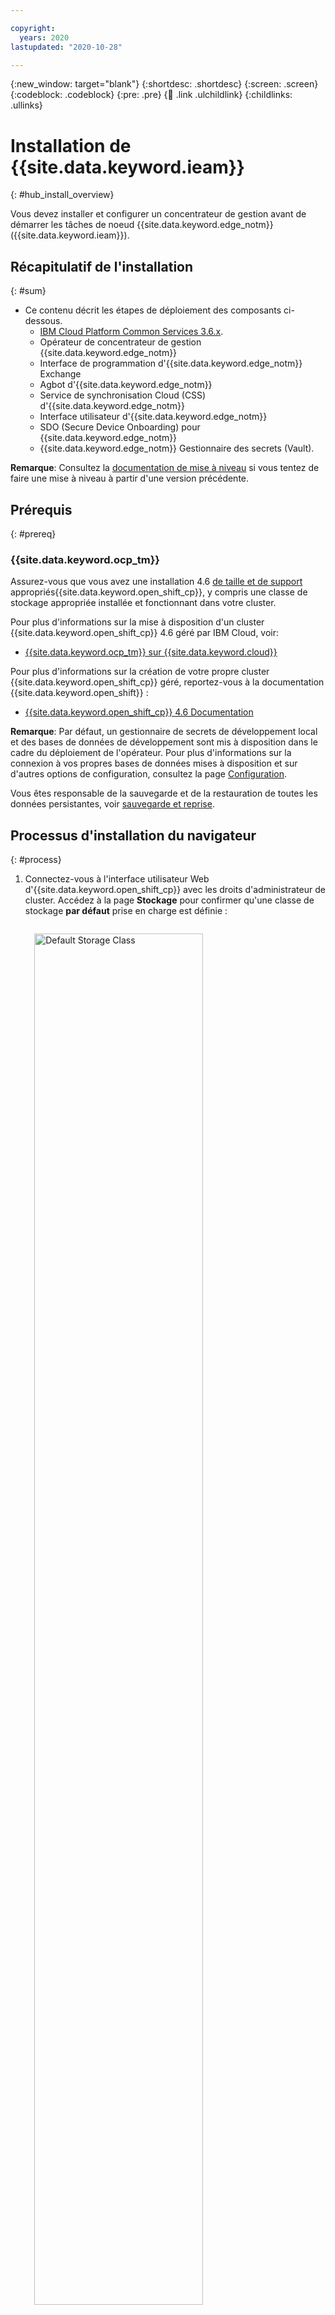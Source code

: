 ```yaml
---

copyright:
  years: 2020
lastupdated: "2020-10-28"

---
```


{:new_window: target="blank"}
{:shortdesc: .shortdesc}
{:screen: .screen}
{:codeblock: .codeblock}
{:pre: .pre}
{:child: .link .ulchildlink}
{:childlinks: .ullinks}

# Installation de {{site.data.keyword.ieam}}
{: #hub_install_overview}

Vous devez installer et configurer un concentrateur de gestion avant de démarrer les tâches de noeud {{site.data.keyword.edge_notm}} ({{site.data.keyword.ieam}}).

## Récapitulatif de l'installation
{: #sum}

* Ce contenu décrit les étapes de déploiement des composants ci-dessous.
  * [IBM Cloud Platform Common Services 3.6.x](https://www.ibm.com/docs/en/cpfs).
  * Opérateur de concentrateur de gestion {{site.data.keyword.edge_notm}}
  * Interface de programmation d'{{site.data.keyword.edge_notm}} Exchange
  * Agbot d'{{site.data.keyword.edge_notm}}
  * Service de synchronisation Cloud (CSS) d'{{site.data.keyword.edge_notm}}
  * Interface utilisateur d'{{site.data.keyword.edge_notm}}
  * SDO (Secure Device Onboarding) pour {{site.data.keyword.edge_notm}}
  * {{site.data.keyword.edge_notm}} Gestionnaire des secrets (Vault).

**Remarque**: Consultez la [documentation de mise à niveau](upgrade.md) si vous tentez de faire une mise à niveau à partir d'une version précédente.

## Prérequis
{: #prereq}

### {{site.data.keyword.ocp_tm}}
Assurez-vous que vous avez une installation 4.6 [de taille et de support](cluster_sizing.md) appropriés{{site.data.keyword.open_shift_cp}}, y compris une classe de stockage appropriée installée et fonctionnant dans votre cluster.

Pour plus d'informations sur la mise à disposition d'un cluster {{site.data.keyword.open_shift_cp}} 4.6 géré par IBM Cloud, voir:

* [{{site.data.keyword.ocp_tm}} sur {{site.data.keyword.cloud}}](https://www.ibm.com/cloud/openshift)

Pour plus d'informations sur la création de votre propre cluster {{site.data.keyword.open_shift_cp}} géré, reportez-vous à la documentation {{site.data.keyword.open_shift}} :

* [{{site.data.keyword.open_shift_cp}} 4.6 Documentation](https://docs.openshift.com/container-platform/4.6/welcome/index.html)

**Remarque**: Par défaut, un gestionnaire de secrets de développement local et des bases de données de développement sont mis à disposition dans le cadre du déploiement de l'opérateur. Pour plus d'informations sur la connexion à vos propres bases de données mises à disposition et sur d'autres options de configuration, consultez la page [Configuration](configuration.md).

Vous êtes responsable de la sauvegarde et de la restauration de toutes les données persistantes, voir [sauvegarde et reprise](../admin/backup_recovery.md).

## Processus d'installation du navigateur
{: #process}

1. Connectez-vous à l'interface utilisateur Web d'{{site.data.keyword.open_shift_cp}} avec les droits d'administrateur de cluster. Accédez à la page **Stockage** pour confirmer qu'une classe de stockage **par défaut** prise en charge est définie :

   <img src="../images/edge/hub_install_storage_class.png" style="margin: 3%" alt="Default Storage Class" width="75%" height="75%" align="center">

   **Remarque** : pour plus d'informations sur l'utilisation d'une classe de stockage autre que celle par défaut, voir la page [Configuration](configuration.md).

2. Créez l'IBM Operator Catalog Source, qui permet d'installer le bundle du **concentrateur de gestion IEAM**. Copiez et collez ce texte après avoir sélectionné le signe plus d'importation, comme illustré dans ci-dessous suivante. Après avoir collé le texte, cliquez sur **Créer** :

   ```
   apiVersion: operators.coreos.com/v1alpha1    kind: CatalogSource    metadata:      name: ibm-operator-catalog      namespace: openshift-marketplace    spec:      displayName: IBM Operator Catalog      publisher: IBM      sourceType: grpc      image: icr.io/cpopen/ibm-operator-catalog:latest      updateStrategy:        registryPoll:          interval: 45m
   ```
   {: codeblock}

   <img src="../images/edge/hub_install_ibm_catalog.png" style="margin: 3%" alt="Create IBM Catalog Source" align="center">

3. Créez l'IBM Common Services Operator Catalog Source. Il fournit la suite d'opérateurs de services communs que le **concentrateur de gestion IEAM** installera en supplément. Copiez et collez ce texte après avoir sélectionné le signe plus d'importation, comme illustré dans ci-dessous suivante. Après avoir collé le texte, cliquez sur **Créer** :
   ```
   apiVersion: operators.coreos.com/v1alpha1   kind: CatalogSource   metadata:     name: opencloud-operators     namespace: openshift-marketplace   spec:     displayName: IBMCS Operators     publisher: IBM     sourceType: grpc     image: quay.io/opencloudio/ibm-common-service-catalog:3.6     updateStrategy:       registryPoll:         interval: 45m
   ```
   {: codeblock}

   <img src="../images/edge/hub_install_cs_catalog.png" style="margin: 3%" alt="Création d'IBM CS Catalog Source">

4. Accédez à la page **Projets** et créez un projet dans lequel vous souhaitez installer l'opérateur :

   <img src="../images/edge/hub_install_create_project.png" style="margin: 3%" alt="Création d'un projet">

5. Définissez un secret d'extraction d'image appelé **ibm-entitlement-key** pour vous authentifier auprès d'IBM Entitled Registry :

   **Remarques** :
   * Obtenez votre clé d'autorisation via [Ma clé IBM](https://myibm.ibm.com/products-services/containerlibrary) et remplissez les zones comme indiqué dans le contenu ci-dessous.
   * Assurez-vous que cette ressource est créée dans le même projet que celui créé à l'étape précédente.

   <img src="../images/edge/hub_install_pull_secret.png" style="margin: 3%" alt="Création d'un secret d'extraction d'image">

6. Accédez à la page **OperatorHub** et recherchez **IEAM Management Hub**.

7. Cliquez sur la carte **IEAM Management Hub**, puis sur **Install**.

8. Installez l'opérateur, en vous assurant que le projet correspond à ce qui a été créé à l'étape 4.

   **Remarque** : il s'agit du seul projet que l'opérateur **IEAM Management Hub** surveille après son installation.

   <img src="../images/edge/hub_install_operator.png" style="margin: 3%" alt="Installation de l'opérateur  IEAM">

9. Revenez au **Projet** créé à l'étape 4, cliquez sur **EamHub** dans la colonne **API fournies** présentée à l'étape 7, puis cliquez sur **Créer EamHub** :

   <img src="../images/edge/hub_install_create_eamhub.png" style="margin: 3%" alt="EamHub CR" width="75%" height="75%">

10. Créez la ressource personnalisée **EamHub**, qui définit et configure votre concentrateur de gestion. Pour plus d'informations sur les options de personnalisation, voir [Configuration](configuration.md). Assurez-vous que le projet correspond à celui créé à l'étape 4.

   * Cliquez sur la bascule **Accepter la licence** et sur **Créer** pour accepter la licence.

   <img src="../images/edge/hub_install_create_cr_45.png" style="margin: 3%" alt="Create EamHub CR 4.5" width="75%" height="75%">

L'opérateur va déployer les charges de travail définies du projet spécifié à l'étape 4 et les charges de travail {{site.data.keyword.common_services}} requises dans le projet **ibm-common-services**.

## Etape suivante

Continuez à configurer votre nouveau concentrateur de gestion en effectuant les étapes de la [post-installation](post_install.md).
